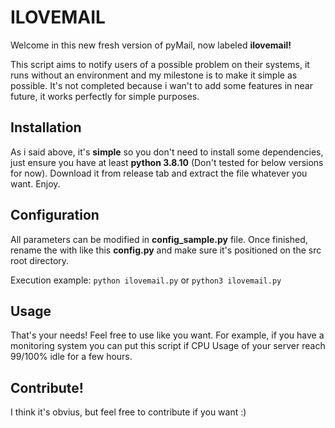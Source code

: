 # ILOVEMAIL
Welcome in this new fresh version of pyMail, now labeled **ilovemail!**

This script aims to notify users of a possible problem on their systems, it runs without an environment and my milestone is to make it simple as possible.
It's not completed because i wan't to add some features in near future, it works perfectly for simple purposes.

## Installation
As i said above, it's **simple** so you don't need to install some dependencies, just ensure you have at least **python 3.8.10** (Don't tested for below versions for now).
Download it from release tab and extract the file whatever you want.
Enjoy.

## Configuration
All parameters can be modified in **config_sample.py** file. Once finished, rename the with like this **config.py** and make sure it's positioned on the src root directory.

Execution example:
`python ilovemail.py`
or
`python3 ilovemail.py`

## Usage
That's your needs! Feel free to use like you want.
For example, if you have a monitoring system you can put this script if CPU Usage of your server reach 99/100% idle for a few hours.

## Contribute!
I think it's obvius, but feel free to contribute if you want :)